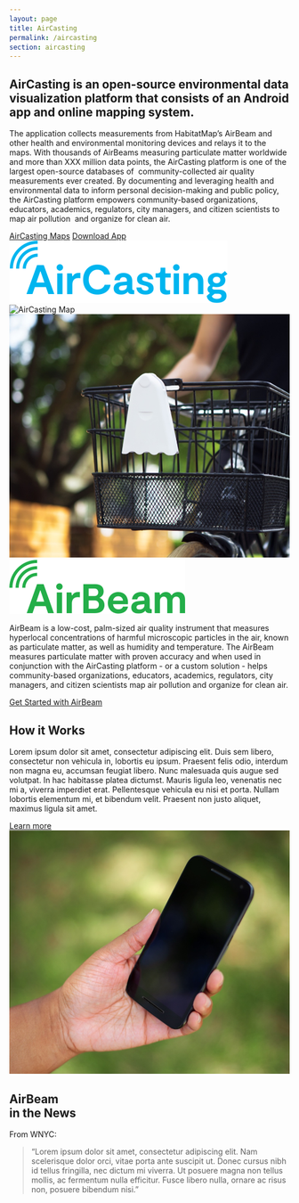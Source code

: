 ```yaml
---
layout: page
title: AirCasting
permalink: /aircasting
section: aircasting
---
```


<section>
  <div class="panel panel--leading-text">
    <h1 class="heading heading--large u--gray-text">
      AirCasting is an open-source environmental data visualization platform that consists of an Android app and online mapping system.
    </h1>
  </div>

  <div class="panel">
    <div class="split--60 split--padding-right split--order-secondary">
      <p class="p--body">
        The application collects measurements from HabitatMap’s AirBeam and other health and environmental monitoring devices and relays it to the maps. With thousands of AirBeams measuring particulate matter worldwide and more than XXX million data points, the AirCasting platform is one of the largest open-source databases of  community-collected air quality measurements ever created. By documenting and leveraging health and environmental data to inform personal decision-making and public policy, the AirCasting platform empowers community-based organizations, educators, academics, regulators, city managers, and citizen scientists to map air pollution  and organize for clean air.
      </p>
      <a href="#" class="button button--ac ac-intro__button">AirCasting Maps</a>
      <a href="#" class="button button--ac ac-intro__button">Download App</a>
    </div>
    <div class="split--40 split--padding-left">
      <img class="logo logo--body" alt="AirCasting" src="assets/img/svg/AirCasting-Logo-Body.svg" />
    </div>
  </div>

  <div class="panel u--bg-half-teal-very-light">
    <div>
      <img src="assets/img/habitatmap-aircasting-map-placeholder.png" alt="AirCasting Map" />
    </div>
  </div>
</section>

<section class="u--bg-teal-very-light arc-background arc-background--left-white arc-background--left-center">
  <div class="panel">
    <div class="split--50 split--padding-right">
      <img class="img img--alternate-medium" src="assets/img/about-aircasting-01.jpg" alt="Airbeam device on bicycle" />
    </div>
    <div class="split--50 split--padding-left">
      <img class="logo logo--body" alt="Airbeam" src="assets/img/svg/AirBeam-Logo-Body.svg" />
      <p class="p--body">
        AirBeam is a low-cost, palm-sized air quality instrument that measures hyperlocal concentrations of harmful microscopic particles in the air, known as particulate matter, as well as humidity and temperature. The AirBeam measures particulate matter with proven accuracy and when used in conjunction with the AirCasting platform - or a custom solution - helps community-based organizations, educators, academics, regulators, city managers, and citizen scientists map air pollution and organize for&nbsp;clean&nbsp;air.
      </p>
      <a href="#" class="badge-link badge-link--hm">
        <span class="u--vertically-centered">Get Started with AirBeam</span>
      </a>
    </div>
  </div>

  <div class="panel">
    <div class="split--50 split--padding-right">
      <h2 class="heading heading--medium u--gray-text">How it Works</h2>
      <p class="p--body">
        Lorem ipsum dolor sit amet, consectetur adipiscing elit. Duis sem libero, consectetur non vehicula in, lobortis eu ipsum. Praesent felis odio, interdum non magna eu, accumsan feugiat libero. Nunc malesuada quis augue sed volutpat. In hac habitasse platea dictumst. Mauris ligula leo, venenatis nec mi a, viverra imperdiet erat. Pellentesque vehicula eu nisi et porta. Nullam lobortis elementum mi, et bibendum velit. Praesent non justo aliquet, maximus ligula sit amet.
      </p>
      <a href="#" class="button">Learn more</a>
    </div>
    <div class="split--50 split--padding-left u--align-right">
      <img class="img img--alternate-medium" src="assets/img/about-aircasting-02.jpg" alt="AirCasting App on Mobile" />
    </div>
  </div>
</section>

<section class="panel panel--quote u--bg-blue-very-dark arc-background arc-background--left-opacity-15 arc-background--left-quote">
  <div class="split--40">
    <h2 class="heading heading--medium">
      AirBeam
      <br />
      in the News
    </h2>
  </div>
  <div class="split--60 quote">
    <p class="heading u--capitalized quote__heading">From WNYC:</p>
    <blockquote class="quote__body">
      “Lorem ipsum dolor sit amet, consectetur adipiscing elit. Nam scelerisque dolor orci, vitae porta ante suscipit ut. Donec cursus nibh id tellus fringilla, nec dictum mi viverra. Ut posuere magna non tellus mollis, ac fermentum nulla efficitur. Fusce libero nulla, ornare ac risus non, posuere bibendum nisi.”
    </blockquote>
  </div>
</section>
